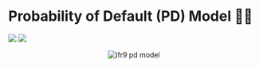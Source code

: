 # Probability of Default (PD) Model ✍🏻

![](https://img.shields.io/badge/Editor-Google%20Colab-brightgreen)
![](https://img.shields.io/badge/Code-Python-blue)

<p align="center">
  <img src="https://d3i71xaburhd42.cloudfront.net/ebef1f4a947afb3ed51c9580e4f25f357e5d59af/4-Figure2-1.png" alt="ifr9 pd model"/>
</p>

